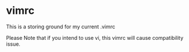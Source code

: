 # vimrc
This is a storing ground for my current .vimrc


Please Note that if you intend to use vi, this vimrc will cause compatibility issue.

